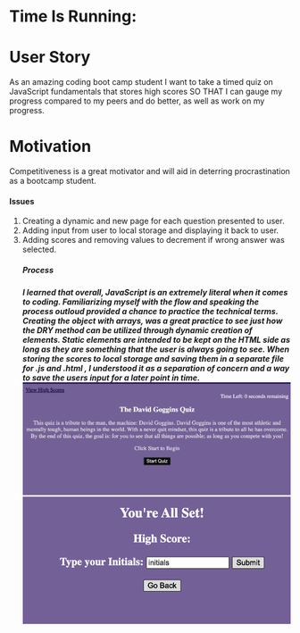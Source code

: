 # Time Is Running:


<h1> User Story </h1>
As an amazing coding boot camp student
I want to take a timed quiz on JavaScript fundamentals that stores high scores
SO THAT I can gauge my progress compared to my peers and do better, as well as work on my progress. 




<h1> Motivation </h1>
<p> Competitiveness is a great motivator and will aid in deterring procrastination as a bootcamp student. </p>



<h4> Issues </h4>
 <ol>
    <li> Creating a dynamic and new page for each question presented to user. </li>
    <li> Adding input from user to local storage and displaying it back to user. </li>
    <li> Adding scores and removing values to decrement if wrong answer was selected. </li>


<h5>  Process<h5>
   <p> I learned that overall, JavaScript is an extremely literal when it comes to coding.
   Familiarizing myself with the flow and speaking the process outloud provided a chance to practice the technical terms.
   Creating the object with arrays, was a great practice to see just how the DRY method can be utilized through dynamic creation of elements.
   Static elements are intended to be kept on the HTML side as long as they are something that the user is always going to see.
   When storing the scores to local storage and saving them in a separate file for .js and .html , I understood it as a separation of concern and a way to save the users input for a later point in time.  
   
   
   
   


   <img src="assets/img/Screen Shot 2022-08-29 at 5.27.50 PM.png"  alt= "Beginning of Quiz, this is has a start button and a sumarry" >
   <img src ="assets/img/Screen Shot 2022-08-29 at 5.28.17 PM.png" alt = "End Page with Initials Section for score keeping.">